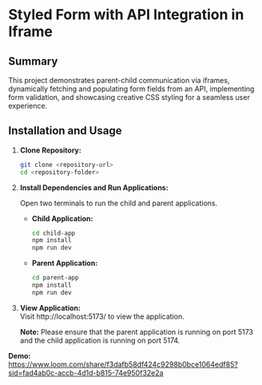 # Styled Form with API Integration in Iframe

## Summary
This project demonstrates parent-child communication via iframes, dynamically fetching and populating form fields from an API, implementing form validation, and showcasing creative CSS styling for a seamless user experience.

## Installation and Usage
1. **Clone Repository:**
   ```bash
   git clone <repository-url>
   cd <repository-folder>
2. **Install Dependencies and Run Applications:**
   
   Open two terminals to run the child and parent applications.
   
   * **Child Application:**
        ```bash
        cd child-app
        npm install
        npm run dev
   * **Parent Application:**
        ```bash
        cd parent-app
        npm install
        npm run dev

2. **View Application:**  
   Visit http://localhost:5173/ to view the application.

   **Note:** Please ensure that the parent application is running on port 5173 and the child application is running on port 5174.

**Demo:** https://www.loom.com/share/f3dafb58df424c9298b0bce1064edf85?sid=fad4ab0c-accb-4d1d-b815-74e950f32e2a
